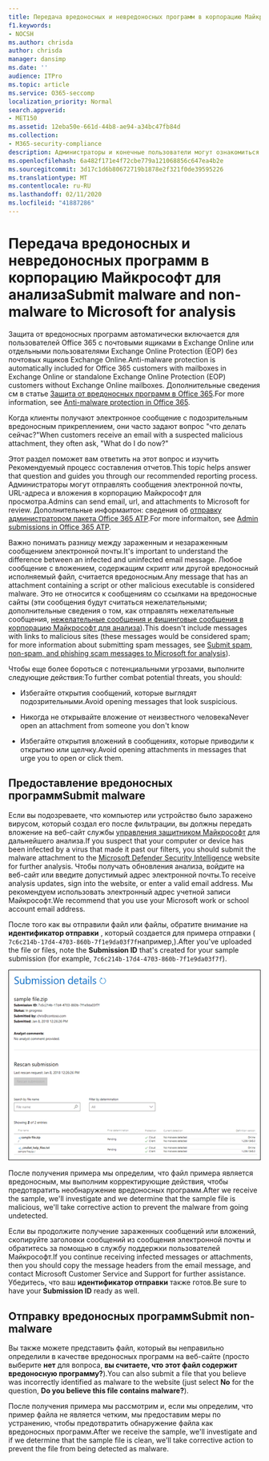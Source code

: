 ```yaml
---
title: Передача вредоносных и невредоносных программ в корпорацию Майкрософт для анализа
f1.keywords:
- NOCSH
ms.author: chrisda
author: chrisda
manager: dansimp
ms.date: ''
audience: ITPro
ms.topic: article
ms.service: O365-seccomp
localization_priority: Normal
search.appverid:
- MET150
ms.assetid: 12eba50e-661d-44b8-ae94-a34bc47fb84d
ms.collection:
- M365-security-compliance
description: Администраторы и конечные пользователи могут ознакомиться с отправкой необнаруженных вредоносных и необнаруженных вредоносных программ в Exchange Online или Exchange Online Protection.
ms.openlocfilehash: 6a482f171e4f72cbe779a121068856c647ea4b2e
ms.sourcegitcommit: 3d17c1d6b80672719b1878e2f321f0de39595226
ms.translationtype: MT
ms.contentlocale: ru-RU
ms.lasthandoff: 02/11/2020
ms.locfileid: "41887286"
---
```

# <a name="submit-malware-and-non-malware-to-microsoft-for-analysis"></a><span data-ttu-id="b9990-103">Передача вредоносных и невредоносных программ в корпорацию Майкрософт для анализа</span><span class="sxs-lookup"><span data-stu-id="b9990-103">Submit malware and non-malware to Microsoft for analysis</span></span>

<span data-ttu-id="b9990-104">Защита от вредоносных программ автоматически включается для пользователей Office 365 с почтовыми ящиками в Exchange Online или отдельными пользователями Exchange Online Protection (EOP) без почтовых ящиков Exchange Online.</span><span class="sxs-lookup"><span data-stu-id="b9990-104">Anti-malware protection is automatically included for Office 365 customers with mailboxes in Exchange Online or standalone Exchange Online Protection (EOP) customers without Exchange Online mailboxes.</span></span> <span data-ttu-id="b9990-105">Дополнительные сведения см в статье [Защита от вредоносных программ в Office 365](anti-malware-protection.md).</span><span class="sxs-lookup"><span data-stu-id="b9990-105">For more information, see [Anti-malware protection in Office 365](anti-malware-protection.md).</span></span>

<span data-ttu-id="b9990-106">Когда клиенты получают электронное сообщение с подозрительным вредоносным прикреплением, они часто задают вопрос "что делать сейчас?"</span><span class="sxs-lookup"><span data-stu-id="b9990-106">When customers receive an email with a suspected malicious attachment, they often ask, "What do I do now?"</span></span>

<span data-ttu-id="b9990-107">Этот раздел поможет вам ответить на этот вопрос и изучить Рекомендуемый процесс составления отчетов.</span><span class="sxs-lookup"><span data-stu-id="b9990-107">This topic helps answer that question and guides you through our recommended reporting process.</span></span> <span data-ttu-id="b9990-108">Администраторы могут отправлять сообщения электронной почты, URL-адреса и вложения в корпорацию Майкрософт для просмотра.</span><span class="sxs-lookup"><span data-stu-id="b9990-108">Admins can send email, url, and attachments to Microsoft for review.</span></span> <span data-ttu-id="b9990-109">Дополнительные информаитон: сведения об [отправку администратором пакета Office 365 ATP](admin-submission.md).</span><span class="sxs-lookup"><span data-stu-id="b9990-109">For more informaiton, see [Admin submissions in Office 365 ATP](admin-submission.md).</span></span>

<span data-ttu-id="b9990-110">Важно понимать разницу между зараженным и незараженным сообщением электронной почты.</span><span class="sxs-lookup"><span data-stu-id="b9990-110">It's important to understand the difference between an infected and uninfected email message.</span></span> <span data-ttu-id="b9990-111">Любое сообщение с вложением, содержащим скрипт или другой вредоносный исполняемый файл, считается вредоносным.</span><span class="sxs-lookup"><span data-stu-id="b9990-111">Any message that has an attachment containing a script or other malicious executable is considered malware.</span></span> <span data-ttu-id="b9990-112">Это не относится к сообщениям со ссылками на вредоносные сайты (эти сообщения будут считаться нежелательными; дополнительные сведения о том, как отправлять нежелательные сообщения, [нежелательные сообщения и фишинговые сообщения в корпорацию Майкрософт для анализа](submit-spam-non-spam-and-phishing-scam-messages-to-microsoft-for-analysis.md)).</span><span class="sxs-lookup"><span data-stu-id="b9990-112">This doesn't include messages with links to malicious sites (these messages would be considered spam; for more information about submitting spam messages, see [Submit spam, non-spam, and phishing scam messages to Microsoft for analysis](submit-spam-non-spam-and-phishing-scam-messages-to-microsoft-for-analysis.md)).</span></span>

<span data-ttu-id="b9990-113">Чтобы еще более бороться с потенциальными угрозами, выполните следующие действия:</span><span class="sxs-lookup"><span data-stu-id="b9990-113">To further combat potential threats, you should:</span></span>

- <span data-ttu-id="b9990-114">Избегайте открытия сообщений, которые выглядят подозрительными.</span><span class="sxs-lookup"><span data-stu-id="b9990-114">Avoid opening messages that look suspicious.</span></span>

- <span data-ttu-id="b9990-115">Никогда не открывайте вложение от неизвестного человека</span><span class="sxs-lookup"><span data-stu-id="b9990-115">Never open an attachment from someone you don't know</span></span>

- <span data-ttu-id="b9990-116">Избегайте открытия вложений в сообщениях, которые приводили к открытию или щелчку.</span><span class="sxs-lookup"><span data-stu-id="b9990-116">Avoid opening attachments in messages that urge you to open or click them.</span></span>

## <a name="submit-malware"></a><span data-ttu-id="b9990-117">Предоставление вредоносных программ</span><span class="sxs-lookup"><span data-stu-id="b9990-117">Submit malware</span></span>

<span data-ttu-id="b9990-118">Если вы подозреваете, что компьютер или устройство было заражено вирусом, который создал его после фильтрации, вы должны передать вложение на веб-сайт службы [управления защитником Майкрософт](https://www.microsoft.com/wdsi/filesubmission) для дальнейшего анализа.</span><span class="sxs-lookup"><span data-stu-id="b9990-118">If you suspect that your computer or device has been infected by a virus that made it past our filters, you should submit the malware attachment to the [Microsoft Defender Security Intelligence](https://www.microsoft.com/wdsi/filesubmission) website for further analysis.</span></span> <span data-ttu-id="b9990-119">Чтобы получать обновления анализа, войдите на веб-сайт или введите допустимый адрес электронной почты.</span><span class="sxs-lookup"><span data-stu-id="b9990-119">To receive analysis updates, sign into the website, or enter a valid email address.</span></span> <span data-ttu-id="b9990-120">Мы рекомендуем использовать электронный адрес учетной записи Майкрософт.</span><span class="sxs-lookup"><span data-stu-id="b9990-120">We recommend that you use your Microsoft work or school account email address.</span></span>

<span data-ttu-id="b9990-121">После того как вы отправили файл или файлы, обратите внимание на **идентификатор отправки** , который создается для примера отправки ( `7c6c214b-17d4-4703-860b-7f1e9da03f7f`например,).</span><span class="sxs-lookup"><span data-stu-id="b9990-121">After you've uploaded the file or files, note the **Submission ID** that's created for your sample submission (for example, `7c6c214b-17d4-4703-860b-7f1e9da03f7f`).</span></span>

![Сведения об отправке на веб-сайте Windows Defender Security Intelligence](../media/EOP-Malware-Protection-Center.png)

<span data-ttu-id="b9990-123">После получения примера мы определим, что файл примера является вредоносным, мы выполним корректирующие действия, чтобы предотвратить необнаружение вредоносных программ.</span><span class="sxs-lookup"><span data-stu-id="b9990-123">After we receive the sample, we'll investigate and we determine that the sample file is malicious, we'll take corrective action to prevent the malware from going undetected.</span></span>

<span data-ttu-id="b9990-124">Если вы продолжите получение зараженных сообщений или вложений, скопируйте заголовки сообщений из сообщения электронной почты и обратитесь за помощью в службу поддержки пользователей Майкрософт.</span><span class="sxs-lookup"><span data-stu-id="b9990-124">If you continue receiving infected messages or attachments, then you should copy the message headers from the email message, and contact Microsoft Customer Service and Support for further assistance.</span></span> <span data-ttu-id="b9990-125">Убедитесь, что ваш **идентификатор отправки** также готов.</span><span class="sxs-lookup"><span data-stu-id="b9990-125">Be sure to have your **Submission ID** ready as well.</span></span>

## <a name="submit-non-malware"></a><span data-ttu-id="b9990-126">Отправку вредоносных программ</span><span class="sxs-lookup"><span data-stu-id="b9990-126">Submit non-malware</span></span>

<span data-ttu-id="b9990-127">Вы также можете представить файл, который вы неправильно определили в качестве вредоносных программ на веб-сайте (просто выберите **нет** для вопроса, **вы считаете, что этот файл содержит вредоносную программу?**).</span><span class="sxs-lookup"><span data-stu-id="b9990-127">You can also submit a file that you believe was incorrectly identified as malware to the website (just select **No** for the question, **Do you believe this file contains malware?**).</span></span>

<span data-ttu-id="b9990-128">После получения примера мы рассмотрим и, если мы определим, что пример файла не является четким, мы предоставим меры по устранению, чтобы предотвратить обнаружение файла как вредоносных программ.</span><span class="sxs-lookup"><span data-stu-id="b9990-128">After we receive the sample, we'll investigate and if we determine that the sample file is clean, we'll take corrective action to prevent the file from being detected as malware.</span></span>
